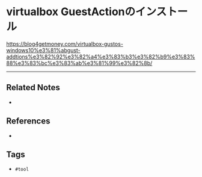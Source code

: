 # virtualbox GuestActionのインストール
https://blog4getmoney.com/virtualbox-gustos-windows10%e3%81%abgust-addtions%e3%82%92%e3%82%a4%e3%83%b3%e3%82%b9%e3%83%88%e3%83%bc%e3%83%ab%e3%81%99%e3%82%8b/

---
## Related Notes
- 

## References
- 

## Tags
- `#tool` 